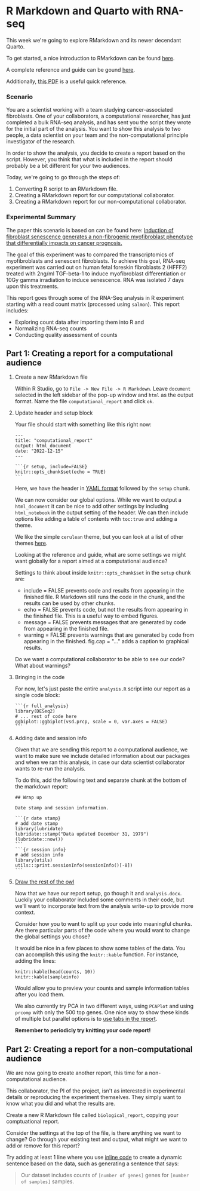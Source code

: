 # R Markdown and Quarto with RNA-seq

This week we're going to explore RMarkdown and its newer decendant Quarto. 

To get started, a nice introduction to RMarkdown can be found [here](https://rmarkdown.rstudio.com/articles_intro.html). 

A complete reference and guide can be gound [here](https://bookdown.org/yihui/rmarkdown/output-formats.html).

Additionally, [this PDF](https://www.rstudio.com/wp-content/uploads/2015/02/rmarkdown-cheatsheet.pdf) is a useful quick reference.

### Scenario

You are a scientist working with a team studying cancer-associated fibroblasts. 
One of your collaborators, a computational researcher, has just completed a bulk RNA-seq analysis, and has sent you the script they wrote for the initial part of the analysis. 
You want to show this analysis to two people, a data scientist on your team and the non-computational principle investigator of the research. 

In order to show the analysis, you decide to create a report based on the script. 
However, you think that what is included in the report should probably be a bit different for your two audiences. 

Today, we're going to go through the steps of:

1. Converting R script to an RMarkdown file. 
2. Creating a RMarkdown report for our computational collaborator. 
3. Creating a RMarkdown report for our non-computational collaborator. 

### Experimental Summary

The paper this scenario is based on can be found here: [Induction of fibroblast senescence generates a non-fibrogenic myofibroblast phenotype that differentially impacts on cancer prognosis.](http://europepmc.org/article/MED/27992856)

The goal of this experiment was to compared the transcriptomics of myofibroblasts and senescent fibroblasts. To achieve this goal, RNA-seq experiment was carried out on human fetal foreskin fibroblasts 2 (HFFF2) treated with 2ng/ml TGF-beta-1 to induce myofibroblast differentiation or 10Gy gamma irradiation to induce senescence. RNA was isolated 7 days upon this treatments.

This report goes through some of the RNA-Seq analysis in R experiment starting with a read count matrix (processed using `salmon`). This report includes:

- Exploring count data after importing them into R and 
- Normalizing RNA-seq counts
- Conducting quality assessment of counts

## Part 1: Creating a report for a computational audience

1. Create a new RMarkdown file
 
    Within R Studio, go to `File -> New File -> R Markdown`. 
    Leave `document` selected in the left sidebar of the pop-up window and `html` as the output format.
    Name the file `computational_report` and click `ok`.
  
2. Update header and setup block

    Your file should start with something like this right now: 

    ````
    ---
    title: "computational_report"
    output: html_document
    date: "2022-12-15"
    ---

    ```{r setup, include=FALSE}
    knitr::opts_chunk$set(echo = TRUE)
    ```
    ````

    Here, we have the header in [YAML format](https://zsmith27.github.io/rmarkdown_crash-course/lesson-4-yaml-headers.html) followed by the `setup` chunk. 

    We can now consider our global options. 
    While we want to output a `html_document` it can be nice to add other settings by including `html_notebook` in the output setting of the header. 
    We can then include options like adding a table of contents with `toc:true` and adding a theme. 

    We like the simple `cerulean` theme, but you can look at a list of other themes [here](https://www.datadreaming.org/post/r-markdown-theme-gallery/). 

    Looking at the reference and guide, what are some settings we might want globally for a report aimed at a computational audience?

    Settings to think about inside `knitr::opts_chunk$set` in the `setup` chunk are:

    - include = FALSE prevents code and results from appearing in the finished file. R Markdown still runs the code in the chunk, and the results can be used by other chunks.
    - echo = FALSE prevents code, but not the results from appearing in the finished file. This is a useful way to embed figures.
    - message = FALSE prevents messages that are generated by code from appearing in the finished file.
    - warning = FALSE prevents warnings that are generated by code from appearing in the finished.
    fig.cap = "..." adds a caption to graphical results.

    Do we want a computational collaborator to be able to see our code? 
    What about warnings? 

3. Bringing in the code

   For now, let's just paste the entire `analysis.R` script into our report as a single code block:

   ````
   ```{r full_analysis}
   library(DESeq2)
   # ... rest of code here
   ggbiplot::ggbiplot(vsd.prcp, scale = 0, var.axes = FALSE)
   ```
   ````
4. Adding date and session info
  
    Given that we are sending this report to a computational audience, we want to make sure we include detailed information about our packages and when we ran this analysis, in case our data scientist collaborator wants to re-run the analysis. 

    To do this, add the following text and separate chunk at the bottom of the markdown report:

    ````
    ## Wrap up

    Date stamp and session information. 

    ```{r date stamp}
    # add date stamp
    library(lubridate)
    lubridate::stamp("Data updated December 31, 1979")(lubridate::now())
    ```
    ```{r session info}
    # add session info
    library(utils)
    utils:::print.sessionInfo(sessionInfo()[-8]) 
    ```
    ````
  
5. [Draw the rest of the owl](https://knowyourmeme.com/memes/how-to-draw-an-owl)
  
   Now that we have our report setup, go though it and `analysis.docx`.
   Luckily your collaborator included some comments in their code, but we'll want to incorporate text from the analysis write-up to provide more context. 

   Consider how you to want to split up your code into meaningful chunks. 
   Are there particular parts of the code where you would want to change the global settings you chose?
   
   It would be nice in a few places to show some tables of the data. 
   You can accomplish this using the `knitr::kable` function. 
   For instance, adding the lines:

   ```
   knitr::kable(head(counts, 10))
   knitr::kable(sampleinfo)
   ```
   Would allow you to preview your counts and sample information tables after you load them. 
   
   We also currently try PCA in two different ways, using `PCAPlot` and using `prcomp` with only the 500 top genes. 
   One nice way to show these kinds of multiple but parallel options is to [use tabs in the report](https://bookdown.org/yihui/rmarkdown-cookbook/html-tabs.html). 


   __Remember to periodicly try knitting your code report!__


## Part 2: Creating a report for a non-computational audience

We are now going to create another report, this time for a non-computational audience. 

This collaborator, the PI of the project, isn't as interested in experimental details or reproducing the experiment themselves. 
They simply want to know what you did and what the results are. 

Create a new R Markdown file called `biological_report`, copying your comptuational report. 

Consider the settings at the top of the file, is there anything we want to change?
Go through your existing text and output, what might we want to add or remove for this report?

Try adding at least 1 line where you use [inline code](https://bookdown.org/yihui/rmarkdown-cookbook/r-code.html) to create a dynamic sentence based on the data, such as generating a sentence that says:

> Our dataset includes counts of `[number of genes]` genes for `[number of samples]` samples. 
